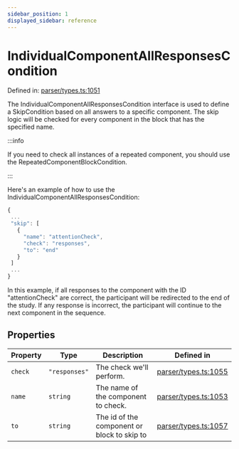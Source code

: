 ```yaml
---
sidebar_position: 1
displayed_sidebar: reference
---
```


# IndividualComponentAllResponsesCondition

Defined in: [parser/types.ts:1051](https://github.com/revisit-studies/study/blob/31fcae3595a542c4a0975c6994f16db7c44439d4/src/parser/types.ts#L1051)

The IndividualComponentAllResponsesCondition interface is used to define a SkipCondition based on all answers to a specific component. The skip logic will be checked for every component in the block that has the specified name.

:::info

If you need to check all instances of a repeated component, you should use the RepeatedComponentBlockCondition.

:::

Here's an example of how to use the IndividualComponentAllResponsesCondition:

```js
{
 ...
 "skip": [
   {
     "name": "attentionCheck",
     "check": "responses",
     "to": "end"
   }
 ]
 ...
}
```

In this example, if all responses to the component with the ID "attentionCheck" are correct, the participant will be redirected to the end of the study. If any response is incorrect, the participant will continue to the next component in the sequence.

## Properties

| Property | Type | Description | Defined in |
| ------ | ------ | ------ | ------ |
| <a id="check"></a> `check` | `"responses"` | The check we'll perform. | [parser/types.ts:1055](https://github.com/revisit-studies/study/blob/31fcae3595a542c4a0975c6994f16db7c44439d4/src/parser/types.ts#L1055) |
| <a id="name"></a> `name` | `string` | The name of the component to check. | [parser/types.ts:1053](https://github.com/revisit-studies/study/blob/31fcae3595a542c4a0975c6994f16db7c44439d4/src/parser/types.ts#L1053) |
| <a id="to"></a> `to` | `string` | The id of the component or block to skip to | [parser/types.ts:1057](https://github.com/revisit-studies/study/blob/31fcae3595a542c4a0975c6994f16db7c44439d4/src/parser/types.ts#L1057) |
